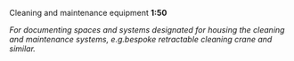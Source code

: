 <span class="transform-to-uppercase">Cleaning and maintenance equipment **1:50**</span>

_For documenting spaces and systems designated for housing the cleaning and maintenance systems, e.g.bespoke retractable cleaning crane and similar._